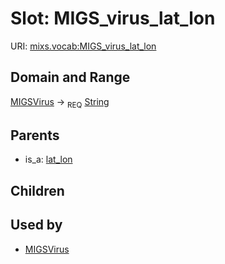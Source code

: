 
# Slot: MIGS_virus_lat_lon




URI: [mixs.vocab:MIGS_virus_lat_lon](https://w3id.org/mixs/vocab/MIGS_virus_lat_lon)


## Domain and Range

[MIGSVirus](MIGSVirus.md) ->  <sub>REQ</sub> [String](types/String.md)

## Parents

 *  is_a: [lat_lon](lat_lon.md)

## Children


## Used by

 * [MIGSVirus](MIGSVirus.md)
